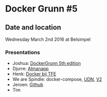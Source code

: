 # Docker Grunn #5

## Date and location

Wednesday March 2nd 2016 at Belsimpel

### Presentations

- Joshua: [DockerGrunn 5th edition](https://speakerdeck.com/zout/dockergrunn-5th-edition)
- Djurre: [Almanapp](https://raw.githubusercontent.com/dockergrunn/samples/master/05%20-%20DockerGrunn%20%235/Almanapp_Docker.pdf)
- Henk: [Docker bij TFE](https://speakerdeck.com/hbokh/docker-bij-tfe)
- We are Spindle: docker-compose, [UDN](https://raw.githubusercontent.com/dockergrunn/samples/master/05%20-%20DockerGrunn%20%235/docker-compose.udn.yml), [V2](https://raw.githubusercontent.com/dockergrunn/samples/master/05%20-%20DockerGrunn%20%235/docker-compose.v2.yml)
- Jeroen: [Github](https://github.com/JeroenBoersma/docker-compose-development)
- Tim 

